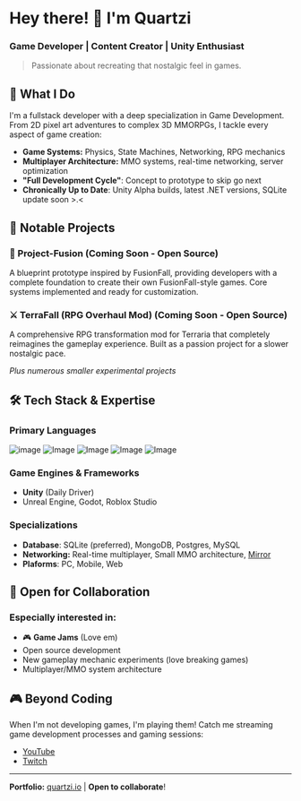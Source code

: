 # **Hey there! 👋 I'm Quartzi**

### Game Developer | Content Creator | Unity Enthusiast 
> Passionate about recreating that nostalgic feel in games.

## 🎯 What I Do
I'm a fullstack developer with a deep specialization in Game Development. From 2D pixel art adventures to complex 3D MMORPGs, I tackle every aspect of game creation:
- **Game Systems:** Physics, State Machines, Networking, RPG mechanics
- **Multiplayer Architecture:** MMO systems, real-time networking, server optimization
- **"Full Development Cycle"**: Concept to prototype to skip go next
- **Chronically Up to Date**: Unity Alpha builds, latest .NET versions, SQLite update soon >.<

## 🚀 Notable Projects
### 🔮 Project-Fusion (Coming Soon - Open Source)
A blueprint prototype inspired by FusionFall, providing developers with a complete foundation to create their own FusionFall-style games. Core systems implemented and ready for customization.
### ⚔️ TerraFall (RPG Overhaul Mod) (Coming Soon - Open Source)
A comprehensive RPG transformation mod for Terraria that completely reimagines the gameplay experience. Built as a passion project for a slower nostalgic pace.  

*Plus numerous smaller experimental projects*

## 🛠️ Tech Stack & Expertise
### Primary Languages
![image](https://img.shields.io/badge/-C%23-brightgreen)
![Image](https://img.shields.io/badge/-LUA-brightgreen)
![Image](https://img.shields.io/badge/-C%2B%2B-green)
![Image](https://img.shields.io/badge/-Java-green)
![Image](https://img.shields.io/badge/-HTML%2FCSS-green)
### Game Engines & Frameworks
- **Unity** (Daily Driver)
- Unreal Engine, Godot, Roblox Studio
### Specializations
- **Database**: SQLite (preferred), MongoDB, Postgres, MySQL
- **Networking:** Real-time multiplayer, Small MMO architecture, [Mirror](https://github.com/MirrorNetworking/Mirror)
- **Plaforms**: PC, Mobile, Web

## 🤝 Open for Collaboration
### Especially interested in:
- 🎮 **Game Jams** (Love em)
- Open source development
- New gameplay mechanic experiments (love breaking games)
- Multiplayer/MMO system architecture

## 🎮 Beyond Coding
When I'm not developing games, I'm playing them! Catch me streaming game development processes and gaming sessions:
- [YouTube](https://www.youtube.com/@quartzi)
- [Twitch](https://www.twitch.tv/quartzi)
---
**Portfolio:** [quartzi.io](https://quartzi.io/) | **Open to collaborate**!
